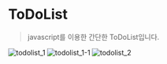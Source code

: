 # ToDoList

> javascript를 이용한 간단한 ToDoList입니다.

![todolist_1](https://user-images.githubusercontent.com/105911312/195229988-6f45bc75-f251-45d2-a52e-26a62ad0077d.png)
![todolist_1-1](https://user-images.githubusercontent.com/105911312/195254945-5fa36902-4d16-49dd-bec8-4ddecb05a484.png)
![todolist_2](https://user-images.githubusercontent.com/105911312/195229990-b7b48607-53cb-4f9d-9e18-66c86edaad34.png)
